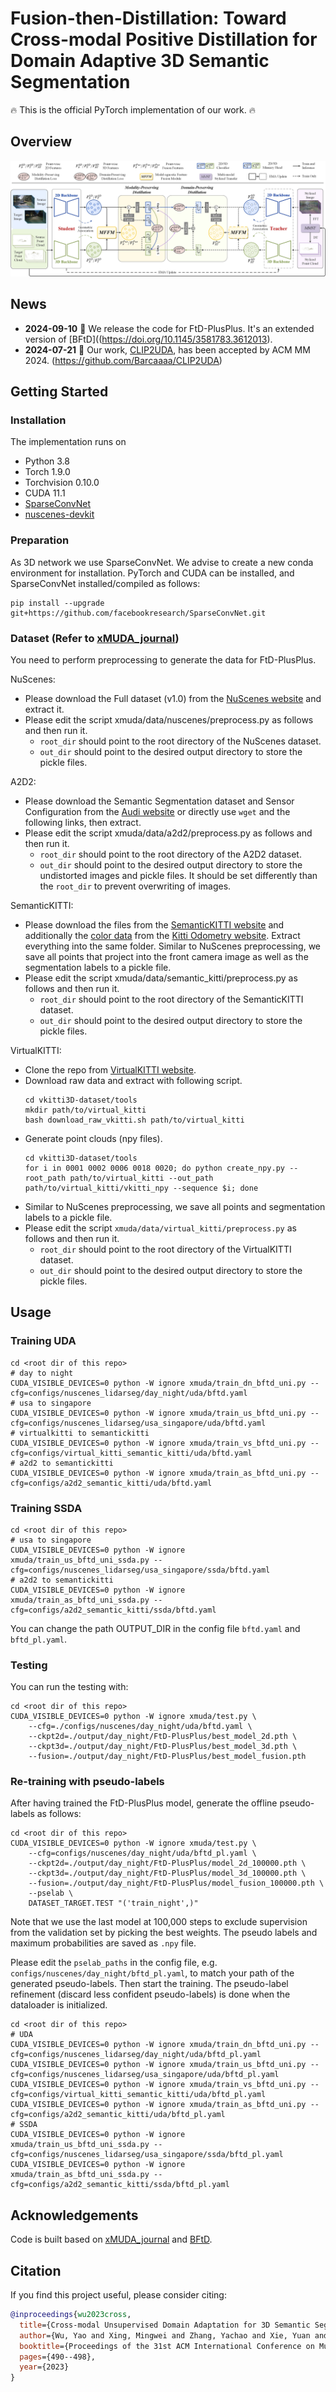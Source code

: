 # Fusion-then-Distillation: Toward Cross-modal Positive Distillation for Domain Adaptive 3D Semantic Segmentation

:fire: This is the official PyTorch implementation of our work. :fire:

## Overview
![framework](doc/framework.jpg)

## News
* **2024-09-10** :rocket: We release the code for FtD-PlusPlus. It's an extended version of [BFtD]((https://doi.org/10.1145/3581783.3612013). 
* **2024-07-21** :loudspeaker: Our work, [CLIP2UDA](https://openreview.net/pdf?id=Ai1ziPxtmr), has been accepted by ACM MM 2024. (https://github.com/Barcaaaa/CLIP2UDA)

## Getting Started

### Installation

The implementation runs on
- Python 3.8
- Torch 1.9.0
- Torchvision 0.10.0
- CUDA 11.1
- [SparseConvNet](https://github.com/facebookresearch/SparseConvNet)
- [nuscenes-devkit](https://github.com/nutonomy/nuscenes-devkit)

### Preparation
As 3D network we use SparseConvNet. We advise to create a new conda environment for installation. PyTorch and CUDA can be installed, and SparseConvNet installed/compiled as follows:
```
pip install --upgrade git+https://github.com/facebookresearch/SparseConvNet.git
```

### Dataset (Refer to [xMUDA_journal](https://github.com/valeoai/xmuda_journal))
You need to perform preprocessing to generate the data for FtD-PlusPlus.

NuScenes:
- Please download the Full dataset (v1.0) from the [NuScenes website](https://www.nuscenes.org/) and extract it.
- Please edit the script xmuda/data/nuscenes/preprocess.py as follows and then run it.
  - ```root_dir``` should point to the root directory of the NuScenes dataset.
  - ```out_dir``` should point to the desired output directory to store the pickle files.

A2D2:
- Please download the Semantic Segmentation dataset and Sensor Configuration from the [Audi website](https://www.a2d2.audi/a2d2/en/download.html) or directly use ```wget``` and the following links, then extract.
- Please edit the script xmuda/data/a2d2/preprocess.py as follows and then run it.
  - ```root_dir``` should point to the root directory of the A2D2 dataset.
  - ```out_dir``` should point to the desired output directory to store the undistorted images and pickle files. It should be set differently than the ```root_dir``` to prevent overwriting of images.

SemanticKITTI:
- Please download the files from the [SemanticKITTI website](http://semantic-kitti.org/dataset.html) and additionally the [color data](http://www.cvlibs.net/download.php?file=data_odometry_color.zip) from the [Kitti Odometry website](https://www.cvlibs.net/datasets/kitti/eval_odometry.php). Extract everything into the same folder. Similar to NuScenes preprocessing, we save all points that project into the front camera image as well as the segmentation labels to a pickle file.
- Please edit the script xmuda/data/semantic_kitti/preprocess.py as follows and then run it.
  - ```root_dir``` should point to the root directory of the SemanticKITTI dataset.
  - ```out_dir``` should point to the desired output directory to store the pickle files.

VirtualKITTI:
- Clone the repo from [VirtualKITTI website](https://github.com/VisualComputingInstitute/vkitti3D-dataset.git).
- Download raw data and extract with following script.
  ```
  cd vkitti3D-dataset/tools
  mkdir path/to/virtual_kitti
  bash download_raw_vkitti.sh path/to/virtual_kitti
  ```
- Generate point clouds (npy files).
  ```
  cd vkitti3D-dataset/tools
  for i in 0001 0002 0006 0018 0020; do python create_npy.py --root_path path/to/virtual_kitti --out_path path/to/virtual_kitti/vkitti_npy --sequence $i; done
  ```
- Similar to NuScenes preprocessing, we save all points and segmentation labels to a pickle file.
- Please edit the script `xmuda/data/virtual_kitti/preprocess.py` as follows and then run it.
  - `root_dir` should point to the root directory of the VirtualKITTI dataset.
  - `out_dir` should point to the desired output directory to store the pickle files.

## Usage
### Training UDA
```
cd <root dir of this repo>
# day to night
CUDA_VISIBLE_DEVICES=0 python -W ignore xmuda/train_dn_bftd_uni.py --cfg=configs/nuscenes_lidarseg/day_night/uda/bftd.yaml
# usa to singapore
CUDA_VISIBLE_DEVICES=0 python -W ignore xmuda/train_us_bftd_uni.py --cfg=configs/nuscenes_lidarseg/usa_singapore/uda/bftd.yaml
# virtualkitti to semantickitti
CUDA_VISIBLE_DEVICES=0 python -W ignore xmuda/train_vs_bftd_uni.py --cfg=configs/virtual_kitti_semantic_kitti/uda/bftd.yaml
# a2d2 to semantickitti
CUDA_VISIBLE_DEVICES=0 python -W ignore xmuda/train_as_bftd_uni.py --cfg=configs/a2d2_semantic_kitti/uda/bftd.yaml
```
### Training SSDA
```
cd <root dir of this repo>
# usa to singapore
CUDA_VISIBLE_DEVICES=0 python -W ignore xmuda/train_us_bftd_uni_ssda.py --cfg=configs/nuscenes_lidarseg/usa_singapore/ssda/bftd.yaml
# a2d2 to semantickitti
CUDA_VISIBLE_DEVICES=0 python -W ignore xmuda/train_as_bftd_uni_ssda.py --cfg=configs/a2d2_semantic_kitti/ssda/bftd.yaml
```
You can change the path OUTPUT_DIR in the config file `bftd.yaml` and `bftd_pl.yaml`.

### Testing
You can run the testing with:
```
cd <root dir of this repo>
CUDA_VISIBLE_DEVICES=0 python -W ignore xmuda/test.py \
    --cfg=./configs/nuscenes/day_night/uda/bftd.yaml \
    --ckpt2d=./output/day_night/FtD-PlusPlus/best_model_2d.pth \
    --ckpt3d=./output/day_night/FtD-PlusPlus/best_model_3d.pth \
    --fusion=./output/day_night/FtD-PlusPlus/best_model_fusion.pth
```

### Re-training with pseudo-labels
After having trained the FtD-PlusPlus model, generate the offline pseudo-labels as follows:
```
cd <root dir of this repo>
CUDA_VISIBLE_DEVICES=0 python -W ignore xmuda/test.py \
    --cfg=configs/nuscenes/day_night/uda/bftd_pl.yaml \
    --ckpt2d=./output/day_night/FtD-PlusPlus/model_2d_100000.pth \
    --ckpt3d=./output/day_night/FtD-PlusPlus/model_3d_100000.pth \
    --fusion=./output/day_night/FtD-PlusPlus/model_fusion_100000.pth \
    --pselab \
    DATASET_TARGET.TEST "('train_night',)"
```
Note that we use the last model at 100,000 steps to exclude supervision from the validation set by picking the best weights. The pseudo labels and maximum probabilities are saved as ```.npy``` file.

Please edit the ```pselab_paths``` in the config file, e.g. ```configs/nuscenes/day_night/bftd_pl.yaml```, to match your path of the generated pseudo-labels.
Then start the training. The pseudo-label refinement (discard less confident pseudo-labels) is done when the dataloader is initialized.
```
cd <root dir of this repo>
# UDA
CUDA_VISIBLE_DEVICES=0 python -W ignore xmuda/train_dn_bftd_uni.py --cfg=configs/nuscenes_lidarseg/day_night/uda/bftd_pl.yaml
CUDA_VISIBLE_DEVICES=0 python -W ignore xmuda/train_us_bftd_uni.py --cfg=configs/nuscenes_lidarseg/usa_singapore/uda/bftd_pl.yaml
CUDA_VISIBLE_DEVICES=0 python -W ignore xmuda/train_vs_bftd_uni.py --cfg=configs/virtual_kitti_semantic_kitti/uda/bftd_pl.yaml
CUDA_VISIBLE_DEVICES=0 python -W ignore xmuda/train_as_bftd_uni.py --cfg=configs/a2d2_semantic_kitti/uda/bftd_pl.yaml
# SSDA
CUDA_VISIBLE_DEVICES=0 python -W ignore xmuda/train_us_bftd_uni_ssda.py --cfg=configs/nuscenes_lidarseg/usa_singapore/ssda/bftd_pl.yaml
CUDA_VISIBLE_DEVICES=0 python -W ignore xmuda/train_as_bftd_uni_ssda.py --cfg=configs/a2d2_semantic_kitti/ssda/bftd_pl.yaml
```

## Acknowledgements

Code is built based on [xMUDA_journal](https://github.com/valeoai/xmuda_journal) and [BFtD](https://github.com/Barcaaaa/BFtD-xMUDA).

## Citation

If you find this project useful, please consider citing:
```bibtex
@inproceedings{wu2023cross,
  title={Cross-modal Unsupervised Domain Adaptation for 3D Semantic Segmentation via Bidirectional Fusion-then-Distillation},
  author={Wu, Yao and Xing, Mingwei and Zhang, Yachao and Xie, Yuan and Fan, Jianping and Shi, Zhongchao and Qu, Yanyun},
  booktitle={Proceedings of the 31st ACM International Conference on Multimedia},
  pages={490--498},
  year={2023}
}
```

